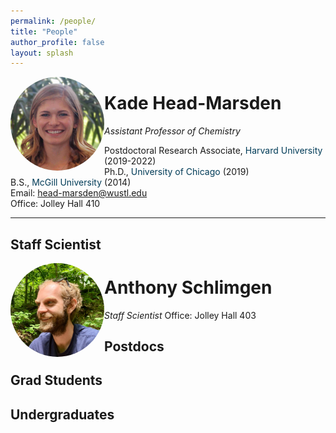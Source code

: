 ```yaml
---
permalink: /people/
title: "People"
author_profile: false
layout: splash
---
```

  

<img src="/assets/images/KHM.jpg" style = "object-fit: cover;
  width: 150px;
  height: 150px;
  object-position: center 30%;
  float:left; border-radius:50%;">


# Kade Head-Marsden  
*Assistant Professor of Chemistry*

Postdoctoral Research Associate, <span style="color: #003b57;">Harvard University</span> (2019-2022)  
Ph.D., <span style="color: #003b57;">University of Chicago</span> (2019)  
B.S., <span style="color: #003b57;">McGill University</span> (2014)  
Email: <head-marsden@wustl.edu>  
Office: Jolley Hall 410  

***

## Staff Scientist

<img src="/assets/images/AWS.jpeg" style = "object-fit: cover;
  width: 150px;
  height: 150px;
  object-position: center 30%;
  float:left; border-radius:50%;">
# Anthony Schlimgen
*Staff Scientist*
Office: Jolley Hall 403

## Postdocs
## Grad Students
## Undergraduates
